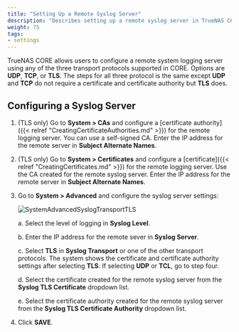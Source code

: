 ```yaml
---
title: "Setting Up a Remote Syslog Server"
description: "Describes setting up a remote syslog server in TrueNAS CORE."
weight: 75
tags:
- settings
---
```


TrueNAS CORE allows users to configure a remote system logging server using any of the three transport protocols supported in CORE.
Options are **UDP**, **TCP**, or **TLS**.
The steps for all three protocol is the same except **UDP** and **TCP** do not require a certificate and certificate authority but **TLS** does.

## Configuring a Syslog Server
1. (TLS only) Go to **System > CAs** and configure a [certificate authority]({{< relref "CreatingCertificateAuthorities.md" >}}) for the remote logging server.
   You can use a self-signed CA. Enter the IP address for the remote server in **Subject Alternate Names**.

2. (TLS only) Go to **System > Certificates** and configure a [certificate]({{< relref "CreatingCertificates.md" >}}) for the remote logging server.
   Use the CA created for the remote syslog server. Enter the IP address for the remote server in **Subject Alternate Names**.

3. Go to **System > Advanced** and configure the syslog server settings:

   ![SystemAdvancedSyslogTransportTLS](/images/CORE/System/SystemAdvancedSyslogTransportTLS.png "Advanced Syslog Transport TLS Settings")

   a. Select the level of logging in **Syslog Level**.

   b. Enter the IP address for the remote sever in **Syslog Server**.

   c. Select **TLS** in **Syslog Transport** or one of the other transport protocols.
      The system shows the certificate and certificate authority settings after selecting **TLS**.
      If selecting **UDP** or **TCL**, go to step four.

   d. Select the certificate created for the remote syslog server from the **Syslog TLS Certificate** dropdown list.

   e. Select the certificate authority created for the remote syslog server from the **Syslog TLS Certificate Authority** dropdown list.

4. Click **SAVE**.